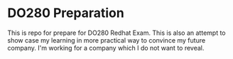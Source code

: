 # DO280 Preparation

This is repo for prepare for DO280 Redhat Exam.
This is also an attempt to show case my learning in more practical way to convince my future company.
I'm working for a company which I do not want to reveal.